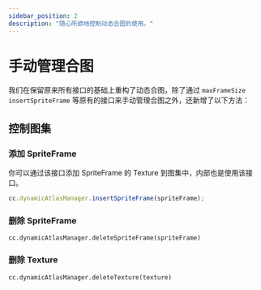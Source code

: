 ```yaml
---
sidebar_position: 2
description: "随心所欲地控制动态合图的使用。"
---
```


# 手动管理合图

我们在保留原来所有接口的基础上重构了动态合图，除了通过 `maxFrameSize` `insertSpriteFrame` 等原有的接口来手动管理合图之外，还新增了以下方法：

## 控制图集

### 添加 SpriteFrame

你可以通过该接口添加 SpriteFrame 的 Texture 到图集中，内部也是使用该接口。

```js
cc.dynamicAtlasManager.insertSpriteFrame(spriteFrame);
```

### 删除 SpriteFrame

`cc.dynamicAtlasManager.deleteSpriteFrame(spriteFrame)`

### 删除 Texture

`cc.dynamicAtlasManager.deleteTexture(texture)`
